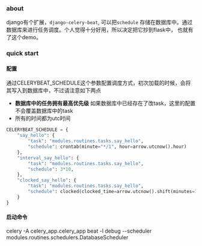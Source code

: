 ### about
django有个扩展，`django-celery-beat`, 可以把`schedule` 存储在数据库中。通过数据库来进行任务调度。个人觉得十分好用，所以决定把它抄到flask中，
也就有了这个demo。

### quick start 

#### 配置
通过CELERYBEAT_SCHEDULE这个参数配置调度方式，初次加载的时候，会将其写入到数据库中，不过请注意如下两点
 - **数据库中的任务拥有最高优先级** 如果数据库中已经存在了改task，这里的配置不会覆盖数据库中的task
 - 所有的时间都为utc时间

```python
CELERYBEAT_SCHEDULE = {
    "say_hello": {
        "task": "modules.routines.tasks.say_hello",
        "schedule": crontab(minute="*/1", hour=arrow.utcnow().hour)
    },
    "interval_say_hello": {
        "task": "modules.routines.tasks.say_hello",
        "schedule": 3*10,
    },
    "clocked_say_hello": {
        "task": "modules.routines.tasks.say_hello",
        "schedule": clocked(clocked_time=arrow.utcnow().shift(minutes=3).datetime, enabled=True),
    }
}
```


#### 启动命令

celery -A celery_app.celery_app beat -l debug --scheduler modules.routines.schedulers.DatabaseScheduler


